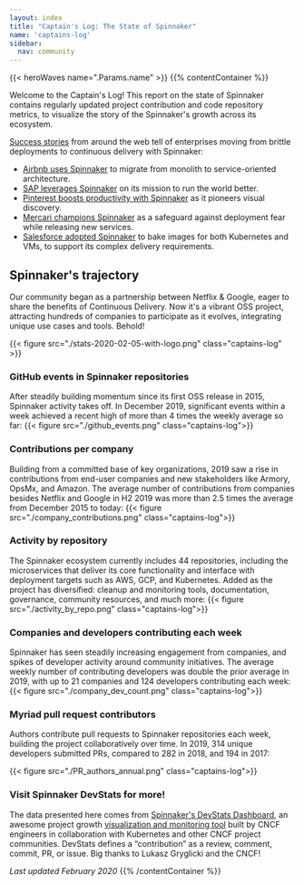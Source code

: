 ```yaml
---
layout: index
title: "Captain's Log: The State of Spinnaker"
name: 'captains-log'
sidebar:
  nav: community
---
```


{{< heroWaves  name=".Params.name" >}}
{{% contentContainer %}}

Welcome to the Captain's Log! This report on the state of Spinnaker contains regularly updated project contribution and code repository metrics, to visualize the story of the Spinnaker's growth across its ecosystem.

[Success stories](/success-stories/) from around the web tell of enterprises moving from brittle deployments to continuous delivery with Spinnaker:

- [Airbnb uses Spinnaker](https://techbeacon.com/app-dev-testing/how-airbnb-scaled-its-migration-continuous-delivery-spinnaker) to migrate from monolith to service-oriented architecture.
- [SAP leverages Spinnaker](https://blog.spinnaker.io/pipeline-redemption-how-spinnaker-is-shaping-delivery-excellence-at-sap-3b3c931b4f63?) on its mission to run the world better.
- [Pinterest boosts productivity with Spinnaker](https://devops.com/devops-chat-ci-cd-velocity-for-large-monolithic-services-with-pinterest/) as it pioneers visual discovery.
- [Mercari champions Spinnaker](https://speakerdeck.com/tcnksm/continuous-delivery-for-microservices-with-spinnaker-at-mercari) as a safeguard against deployment fear while releasing new services.
- [Salesforce adopted Spinnaker](https://engineering.salesforce.com/salesforce-speakers-at-spinnaker-summit-and-kubecon-2019-d968292fd681) to bake images for both Kubernetes and VMs, to support its complex delivery requirements.

## Spinnaker's trajectory

Our community began as a partnership between Netflix & Google, eager to share the benefits of Continuous Delivery. Now it's a vibrant OSS project, attracting hundreds of companies to participate as it evolves, integrating unique use cases and tools. Behold!

{{< figure src="./stats-2020-02-05-with-logo.png" class="captains-log" >}}

### GitHub events in Spinnaker repositories

After steadily building momentum since its first OSS release in 2015, Spinnaker activity takes off. In December 2019, significant events within a week achieved a recent high of more than 4 times the weekly average so far:
{{< figure src="./github_events.png" class="captains-log">}}

### Contributions per company

Building from a committed base of key organizations, 2019 saw a rise in contributions from end-user companies and new stakeholders like Armory, OpsMx, and Amazon. The average number of contributions from companies besides Netflix and Google in H2 2019 was more than 2.5 times the average from December 2015 to today:
{{< figure src="./company_contributions.png" class="captains-log">}}

### Activity by repository

The Spinnaker ecosystem currently includes 44 repositories, including the microservices that deliver its core functionality and interface with deployment targets such as AWS, GCP, and Kubernetes. Added as the project has diversified: cleanup and monitoring tools, documentation, governance, community resources, and much more:
{{< figure src="./activity_by_repo.png" class="captains-log">}}

### Companies and developers contributing each week

Spinnaker has seen steadily increasing engagement from companies, and spikes of developer activity around community initiatives. The average weekly number of contributing developers was double the prior average in 2019, with up to 21 companies and 124 developers contributing each week:
{{< figure src="./company_dev_count.png" class="captains-log">}}

### Myriad pull request contributors

Authors contribute pull requests to Spinnaker repositories each week, building the project collaboratively over time. In 2019, 314 unique developers submitted PRs, compared to 282 in 2018, and 194 in 2017:

{{< figure src="./PR_authors_annual.png" class="captains-log">}}

### Visit Spinnaker DevStats for more!

The data presented here comes from <a href="https://spinnaker.devstats.cd.foundation/">Spinnaker's DevStats Dashboard</a>, an awesome project growth [visualization and monitoring tool](https://devstats.cncf.io/) built by CNCF engineers in collaboration with Kubernetes and other CNCF project communities. DevStats defines a “contribution” as a review, comment, commit, PR, or issue. Big thanks to Lukasz Gryglicki and the CNCF!

_Last updated February 2020_
{{% /contentContainer %}}
